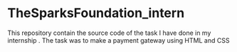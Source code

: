 # TheSparksFoundation_intern
This repository contain the source code of the task I have done in my internship . The task was to make a payment gateway using HTML and CSS
